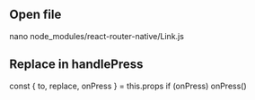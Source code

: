 ## Open file

nano node_modules/react-router-native/Link.js

## Replace in handlePress

const { to, replace, onPress } = this.props
if (onPress) onPress()
